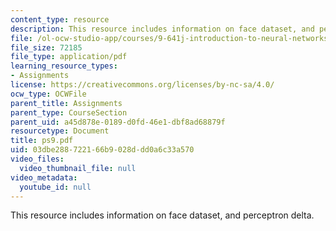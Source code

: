 ```yaml
---
content_type: resource
description: This resource includes information on face dataset, and perceptron delta.
file: /ol-ocw-studio-app/courses/9-641j-introduction-to-neural-networks-spring-2005/03dbe288722166b9028ddd0a6c33a570_ps9.pdf
file_size: 72185
file_type: application/pdf
learning_resource_types:
- Assignments
license: https://creativecommons.org/licenses/by-nc-sa/4.0/
ocw_type: OCWFile
parent_title: Assignments
parent_type: CourseSection
parent_uid: a45d878e-0189-d0fd-46e1-dbf8ad68879f
resourcetype: Document
title: ps9.pdf
uid: 03dbe288-7221-66b9-028d-dd0a6c33a570
video_files:
  video_thumbnail_file: null
video_metadata:
  youtube_id: null
---
```

This resource includes information on face dataset, and perceptron delta.